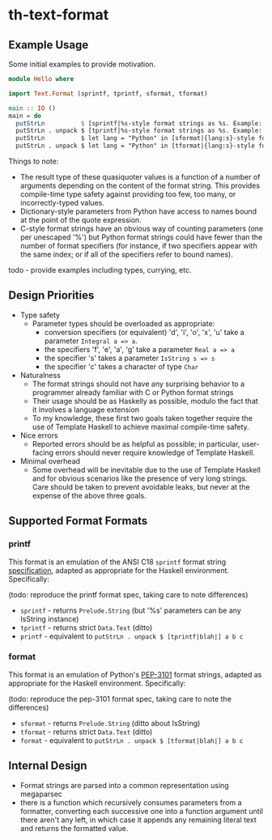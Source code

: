# th-text-format

## Example Usage

Some initial examples to provide motivation.

```hs
module Hello where

import Text.Format (sprintf, tprintf, sformat, tformat)

main :: IO ()
main = do
  putStrLn          $ [sprintf|%s-style format strings as %s. Example: %04.2f] "C" "Prelude.String" pi
  putStrLn . unpack $ [tprintf|%s-style format strings as %s. Example: %04.2f] "C" "Data.Text" pi
  putStrLn          $ let lang = "Python" in [sformat|{lang:s}-style format strings as {0:s}. Example: {1:04.2f}] "Prelude.String" pi
  putStrLn . unpack $ let lang = "Python" in [tformat|{lang:s}-style format strings as {0:s}. Example: {1:04.2f}] "Data.Text" pi
```

Things to note:

* The result type of these quasiquoter values is a function of a number of arguments depending on the content of the format string. This provides compile-time type safety against providing too few, too many, or incorrectly-typed values.
* Dictionary-style parameters from Python have access to names bound at the point of the quote expression.
* C-style format strings have an obvious way of counting parameters (one per unescaped '%') but Python format strings could have fewer than the number of format specifiers (for instance, if two specifiers appear with the same index; or if all of the specifiers refer to bound names).

todo - provide examples including types, currying, etc. 

## Design Priorities

* Type safety
    * Parameter types should be overloaded as appropriate:
        * conversion specifiers (or equivalent) 'd', 'i', 'o', 'x', 'u' take a parameter `Integral a => a`.
        * the specifiers 'f', 'e', 'a', 'g' take a parameter `Real a => a`
        * the specifier 's' takes a parameter `IsString s => s`
        * the specifier 'c' takes a character of type `Char`
* Naturalness
    * The format strings should not have any surprising behavior to a programmer already familiar with C or Python format strings
    * Their usage should be as Haskelly as possible, modulo the fact that it involves a language extension
    * To my knowledge, these first two goals taken together require the use of Template Haskell to achieve maximal compile-time safety.
* Nice errors
    * Reported errors should be as helpful as possible; in particular, user-facing errors should never require knowledge of Template Haskell.
* Minimal overhead
    * Some overhead will be inevitable due to the use of Template Haskell and for obvious scenarios like the presence of very long strings. Care should be taken to prevent avoidable leaks, but never at the expense of the above three goals.

## Supported Format Formats

### printf

This format is an emulation of the ANSI C18 `sprintf` format string [specification](https://en.cppreference.com/w/c/io/fprintf), adapted as appropriate for the Haskell environment. Specifically:

(todo: reproduce the printf format spec, taking care to note differences)

* `sprintf` - returns `Prelude.String` (but '%s' parameters can be any IsString instance)
* `tprintf` - returns strict `Data.Text` (ditto)
* `printf` - equivalent to `putStrLn . unpack $ [tprintf|blah|] a b c`

### format

This format is an emulation of Python's [PEP-3101](https://www.python.org/dev/peps/pep-3101/) format strings, adapted as appropriate for the Haskell environment. Specifically:

(todo: reproduce the pep-3101 format spec, taking care to note the differences)

* `sformat` - returns `Prelude.String` (ditto about IsString)
* `tformat` - returns strict `Data.Text` (ditto)
* `format` - equivalent to `putStrLn . unpack $ [tformat|blah|] a b c`

## Internal Design

* Format strings are parsed into a common representation using megaparsec
* there is a function which recursively consumes parameters from a formatter, converting each successive one into a function argument until there aren't any left, in which case it appends any remaining literal text and returns the formatted value.

